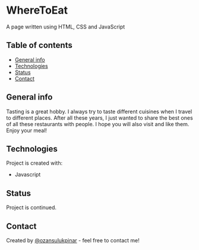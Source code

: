 # WhereToEat

A page written using HTML, CSS and JavaScript

## Table of contents

- [General info](#general-info)
- [Technologies](#technologies)
- [Status](#status)
- [Contact](#contact)

## General info

Tasting is a great hobby. I always try to taste different cuisines when I travel to different places. After all these years, I just wanted to share the best ones of all these restaurants with people. I hope you will also visit and like them. Enjoy your meal!

## Technologies

Project is created with:

- Javascript

## Status

Project is continued.

## Contact

Created by [@ozansulukpinar](https://github.com/ozansulukpinar) - feel free to contact me!
